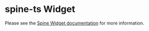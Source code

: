 # spine-ts Widget

Please see the [Spine Widget documentation](https://esotericsoftware.com/spine-widget) for more information.
